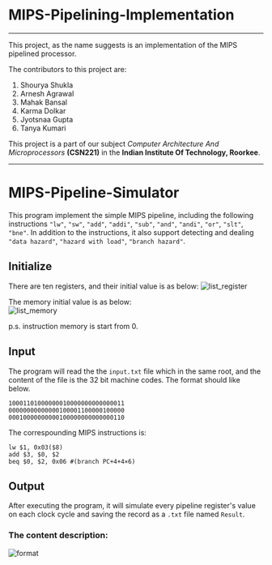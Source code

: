 # MIPS-Pipelining-Implementation
---
This project, as the name suggests is an implementation of the MIPS pipelined processor.

The contributors to this project are:
1. Shourya Shukla
2. Arnesh Agrawal
3. Mahak Bansal
4. Karma Dolkar
5. Jyotsnaa Gupta
6. Tanya Kumari

This project is a part of our subject *Computer Architecture And Microprocessors* __(CSN221)__ in the **Indian Institute Of Technology, Roorkee**.

---

# MIPS-Pipeline-Simulator

This program implement the simple MIPS pipeline, including the following instructions `"lw"`, `"sw"`, `"add"`, `"addi"`, `"sub"`, `"and"`, `"andi"`, `"or"`, `"slt"`, `"bne"`.
In addition to the instructions, it also support detecting and dealing `"data hazard"`, `"hazard with load"`, `"branch hazard"`.

## Initialize

There are ten registers, and their initial value is as below:
![list_register](https://i.imgur.com/sryYf15.png)

The memory initial value is as below:  
![list_memory](https://i.imgur.com/NeRcky4.png)

p.s. instruction memory is start from 0.

## Input

The program will read the the `input.txt` file which in the same root, and the content of the file is the 32 bit machine codes.
The  format should like below.

```
10001101000000010000000000000011  
00000000000000100001100000100000  
00010000000000100000000000000110
```
The correspounding MIPS instructions is:
```shell
lw $1, 0x03($8)  
add $3, $0, $2  
beq $0, $2, 0x06 #(branch PC+4+4×6)   
```

## Output

After executing the program, it will simulate every pipeline register's value on each clock cycle and saving the record as a `.txt` file named `Result`.

### The content description: 
![format](https://i.imgur.com/HWRKnln.png)
